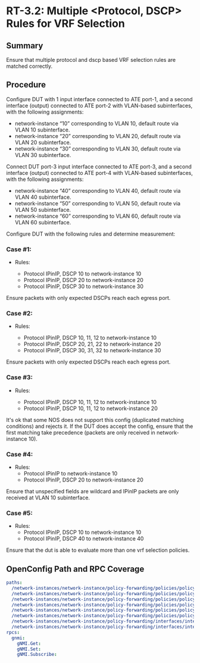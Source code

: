 # RT-3.2: Multiple <Protocol, DSCP> Rules for VRF Selection

## Summary

Ensure that multiple protocol and dscp based VRF selection rules are matched correctly.

## Procedure

Configure DUT with 1 input interface connected to ATE port-1, and a second 
interface (output) connected to ATE port-2 with VLAN-based subinterfaces, 
with the following assignments: 

* network-instance “10” corresponding to VLAN 10, default route via VLAN 10 subinterface. 
* network-instance “20” corresponding to VLAN 20, default route via VLAN 20 subinterface. 
* network-instance “30” corresponding to VLAN 30, default route via VLAN 30 subinterface. 

Connect DUT port-3 input interface connected to ATE port-3, and a second 
interface (output) connected to ATE port-4 with VLAN-based subinterfaces, 
with the following assignments:

* network-instance “40” corresponding to VLAN 40, default route via VLAN 40 subinterface. 
* network-instance “50” corresponding to VLAN 50, default route via VLAN 50 subinterface. 
* network-instance “60” corresponding to VLAN 60, default route via VLAN 60 subinterface. 

Configure DUT with the following rules and determine measurement: 

### Case #1: 
* Rules: 

    * Protocol IPinIP, DSCP 10 to network-instance 10 
    * Protocol IPinIP, DSCP 20 to network-instance 20 
    * Protocol IPinIP, DSCP 30 to network-instance 30 

Ensure packets with only expected DSCPs reach each egress port. 

### Case #2: 

* Rules: 

    * Protocol IPinIP, DSCP 10, 11, 12 to network-instance 10 
    * Protocol IPinIP, DSCP 20, 21, 22 to network-instance 20 
    * Protocol IPinIP, DSCP 30, 31, 32 to network-instance 30 

Ensure packets with only expected DSCPs reach each egress port. 

### Case #3: 

* Rules: 

    * Protocol IPinIP, DSCP 10, 11, 12 to network-instance 10 
    * Protocol IPinIP, DSCP 10, 11, 12 to network-instance 20 

It's ok that some NOS does not support this config (duplicated matching conditions) and rejects it. If the DUT does accept the config, ensure that the first matching take precedence (packets are only received in network-instance 10).

### Case #4: 

* Rules: 
    * Protocol IPinIP to network-instance 10 
    * Protocol IPinIP, DSCP 20 to network-instance 20 

Ensure that unspecified fields are wildcard and IPinIP packets are only received at VLAN 10 subinterface. 

### Case #5:

* Rules: 
    * Protocol IPinIP, DSCP 10 to network-instance 10 
    * Protocol IPinIP, DSCP 40 to network-instance 40 
    
Ensure that the dut is able to evaluate more than one vrf selection policies. 

## OpenConfig Path and RPC Coverage
```yaml
paths:
  /network-instances/network-instance/policy-forwarding/policies/policy/config/type:
  /network-instances/network-instance/policy-forwarding/policies/policy/policy-id:
  /network-instances/network-instance/policy-forwarding/policies/policy/rules/rule/sequence-id:
  /network-instances/network-instance/policy-forwarding/policies/policy/rules/rule/ipv4/config/dscp-set:
  /network-instances/network-instance/policy-forwarding/policies/policy/rules/rule/ipv4/config/protocol:
  /network-instances/network-instance/policy-forwarding/policies/policy/rules/rule/action/config/network-instance:
  /network-instances/network-instance/policy-forwarding/interfaces/interface/interface-id:
  /network-instances/network-instance/policy-forwarding/interfaces/interface/config/apply-vrf-selection-policy:
rpcs:
  gnmi:
    gNMI.Get:
    gNMI.Set:
    gNMI.Subscribe:
```

